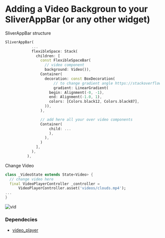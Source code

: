 # Adding a Video Backgroun to your SliverAppBar (or any other widget)

SliverAppBar structure
```dart
SliverAppBar(
            ...
            flexibleSpace: Stack(
              children: [
                const FlexibleSpaceBar(
                  // video component
                  background: Video()),
                Container(
                  decoration: const BoxDecoration(
                      // to change gradient angle https://stackoverflow.com/a/65811244
                      gradient: LinearGradient(
                    begin: Alignment(-0, -1),
                    end: Alignment(-1.0, 1),
                    colors: [Colors.black12, Colors.black87],
                  )),
                ),

                // add here all your over video components 
                Container(
                    child: ...
                    ),
                  ),
                )
              ],
            ),
          ),
```


Change Video 
```dart
class _VideoState extends State<Video> {
  // change video here
  final VideoPlayerController _controller =
      VideoPlayerController.asset('videos/clouds.mp4');
...
}
```


![vid](https://user-images.githubusercontent.com/21292472/196631557-0799d298-b396-489f-89b3-382c281b448f.gif)


### Dependecies
* [video_player](https://pub.dev/packages/video_player)
